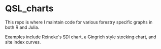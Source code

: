 # QSL_charts

This repo is where I maintain code for various forestry specific graphs in both R and Julia. 

Examples include Reineke's SDI chart, a Gingrich style stocking chart, and site index curves.
